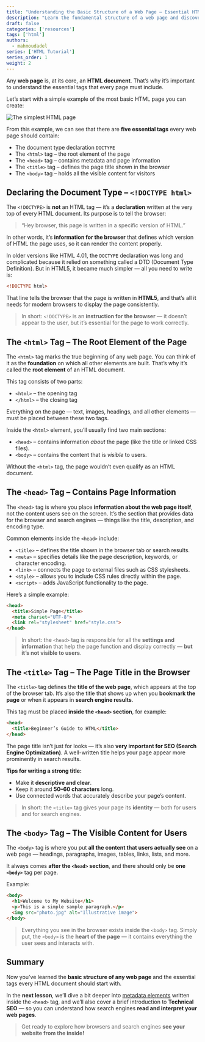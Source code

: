 ```yaml
---
title: "Understanding the Basic Structure of a Web Page – Essential HTML Tags You Can’t Do Without"
description: "Learn the fundamental structure of a web page and discover the most essential HTML tags you need to build a professional website from scratch — explained simply with beginner-friendly examples."
draft: false
categories: ['resources']
tags: ['html']
authors:
  - mahmoudadel
series: ['HTML Tutorial']
series_order: 1
weight: 2
---
```


Any **web page** is, at its core, an **HTML document**.
That’s why it’s important to understand the essential tags that every page must include.

Let’s start with a simple example of the most basic HTML page you can create:

![The simplest HTML page](/basic-html-structure-essential-tags.png "The simplest HTML page")

From this example, we can see that there are **five essential tags** every web page should contain:

* The document type declaration `DOCTYPE`
* The `<html>` tag – the root element of the page
* The `<head>` tag – contains metadata and page information
* The `<title>` tag – defines the page title shown in the browser
* The `<body>` tag – holds all the visible content for visitors

## Declaring the Document Type – `<!DOCTYPE html>`

The `<!DOCTYPE>` is **not** an HTML tag — it’s a **declaration** written at the very top of every HTML document.
Its purpose is to tell the browser:

> “Hey browser, this page is written in a specific version of HTML.”

In other words, it’s **information for the browser** that defines which version of HTML the page uses, so it can render the content properly.

In older versions like HTML 4.01, the `DOCTYPE` declaration was long and complicated because it relied on something called a DTD (Document Type Definition).
But in HTML5, it became much simpler — all you need to write is:

```html
<!DOCTYPE html>
```

That line tells the browser that the page is written in **HTML5**, and that’s all it needs for modern browsers to display the page consistently.

> In short: `<!DOCTYPE>` is an **instruction for the browser** — it doesn’t appear to the user, but it’s essential for the page to work correctly.


## The `<html>` Tag – The Root Element of the Page

The `<html>` tag marks the true beginning of any web page.
You can think of it as the **foundation** on which all other elements are built. That’s why it’s called the **root element** of an HTML document.

This tag consists of two parts:

* `<html>` – the opening tag
* `</html>` – the closing tag

Everything on the page — text, images, headings, and all other elements — must be placed between these two tags.

Inside the `<html>` element, you’ll usually find two main sections:

* `<head>` – contains information *about* the page (like the title or linked CSS files).
* `<body>` – contains the content that is *visible* to users.

Without the `<html>` tag, the page wouldn’t even qualify as an HTML document.


## The `<head>` Tag – Contains Page Information

The `<head>` tag is where you place **information about the web page itself**, not the content users see on the screen.
It’s the section that provides data for the browser and search engines — things like the title, description, and encoding type.

Common elements inside the `<head>` include:

* `<title>` – defines the title shown in the browser tab or search results.
* `<meta>` – specifies details like the page description, keywords, or character encoding.
* `<link>` – connects the page to external files such as CSS stylesheets.
* `<style>` – allows you to include CSS rules directly within the page.
* `<script>` – adds JavaScript functionality to the page.

Here’s a simple example:

```html
<head>  
  <title>Simple Page</title>  
  <meta charset="UTF-8">  
  <link rel="stylesheet" href="style.css">
</head>
```

> In short: the `<head>` tag is responsible for all the **settings and information** that help the page function and display correctly — **but it’s not visible to users**.


## The `<title>` Tag – The Page Title in the Browser

The `<title>` tag defines the **title of the web page**, which appears at the top of the browser tab.
It’s also the title that shows up when you **bookmark the page** or when it appears in **search engine results**.

This tag must be placed **inside the `<head>` section**, for example:

```html
<head>
  <title>Beginner’s Guide to HTML</title>
</head>
```

The page title isn’t just for looks — it’s also **very important for SEO (Search Engine Optimization)**.
A well-written title helps your page appear more prominently in search results.

**Tips for writing a strong title:**

* Make it **descriptive and clear**.
* Keep it around **50–60 characters** long.
* Use connected words that accurately describe your page’s content.

> In short: the `<title>` tag gives your page its **identity** — both for users and for search engines.


## The `<body>` Tag – The Visible Content for Users

The `<body>` tag is where you put **all the content that users actually see** on a web page — headings, paragraphs, images, tables, links, lists, and more.

It always comes **after the `<head>` section**, and there should only be **one `<body>`** tag per page.

Example:

```html
<body>
  <h1>Welcome to My Website</h1>
  <p>This is a simple sample paragraph.</p>
  <img src="photo.jpg" alt="Illustrative image">
</body>
```

> Everything you see in the browser exists inside the `<body>` tag.
> Simply put, the `<body>` is the **heart of the page** — it contains everything the user sees and interacts with.

## Summary

Now you’ve learned the **basic structure of any web page** and the essential tags every HTML document should start with.

In the **next lesson**, we’ll dive a bit deeper into [metadata elements](/en/categories/resources/meta-tags-in-html-and-technical-seo) written inside the `<head>` tag,
and we’ll also cover a brief introduction to **Technical SEO** —
so you can understand how search engines **read and interpret your web pages**.

> Get ready to explore how browsers and search engines **see your website from the inside!**
